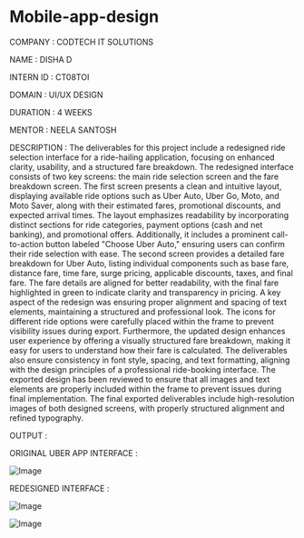 # Mobile-app-design

COMPANY : CODTECH IT SOLUTIONS

NAME : DISHA D

INTERN ID : CT08TOI

DOMAIN : UI/UX DESIGN

DURATION : 4 WEEKS

MENTOR : NEELA SANTOSH

DESCRIPTION : The deliverables for this project include a redesigned ride selection interface for a ride-hailing application, focusing on enhanced clarity, usability, and a structured fare breakdown. The redesigned interface consists of two key screens: the main ride selection screen and the fare breakdown screen. The first screen presents a clean and intuitive layout, displaying available ride options such as Uber Auto, Uber Go, Moto, and Moto Saver, along with their estimated fares, promotional discounts, and expected arrival times. The layout emphasizes readability by incorporating distinct sections for ride categories, payment options (cash and net banking), and promotional offers. Additionally, it includes a prominent call-to-action button labeled "Choose Uber Auto," ensuring users can confirm their ride selection with ease. The second screen provides a detailed fare breakdown for Uber Auto, listing individual components such as base fare, distance fare, time fare, surge pricing, applicable discounts, taxes, and final fare. The fare details are aligned for better readability, with the final fare highlighted in green to indicate clarity and transparency in pricing. A key aspect of the redesign was ensuring proper alignment and spacing of text elements, maintaining a structured and professional look. The icons for different ride options were carefully placed within the frame to prevent visibility issues during export. Furthermore, the updated design enhances user experience by offering a visually structured fare breakdown, making it easy for users to understand how their fare is calculated. The deliverables also ensure consistency in font style, spacing, and text formatting, aligning with the design principles of a professional ride-booking interface. The exported design has been reviewed to ensure that all images and text elements are properly included within the frame to prevent issues during final implementation. The final exported deliverables include high-resolution images of both designed screens, with properly structured alignment and refined typography.

OUTPUT : 

ORIGINAL UBER APP INTERFACE : 

![Image](https://github.com/user-attachments/assets/d823b5f9-0355-4f23-8f5f-3fe9bc471fbe)

REDESIGNED INTERFACE : 

![Image](https://github.com/user-attachments/assets/85244275-58a8-4649-b1b3-0ec77a141d26)

![Image](https://github.com/user-attachments/assets/c6731e77-6d2e-4860-bf2b-dcad92adefc2)
